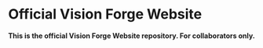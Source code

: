# Official Vision Forge Website
**This is the official Vision Forge Website repository. For collaborators only.**


